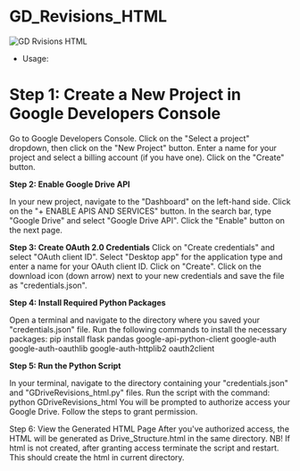 # GD_Revisions_HTML


![GD Rvisions HTML](https://media.makeameme.org/created/revisions-revisions-everywhere.jpg)

- Usage:

# Step 1: Create a New Project in Google Developers Console 


Go to Google Developers Console.
Click on the "Select a project" dropdown, then click on the "New Project" button.
Enter a name for your project and select a billing account (if you have one).
Click on the "Create" button.

**Step 2: Enable Google Drive API**

In your new project, navigate to the "Dashboard" on the left-hand side.
Click on the "+ ENABLE APIS AND SERVICES" button.
In the search bar, type "Google Drive" and select "Google Drive API".
Click the "Enable" button on the next page.

**Step 3: Create OAuth 2.0 Credentials**
Click on "Create credentials" and select "OAuth client ID".
Select "Desktop app" for the application type and enter a name for your OAuth client ID.
Click on "Create".
Click on the download icon (down arrow) next to your new credentials and save the file as "credentials.json".

**Step 4: Install Required Python Packages**

Open a terminal and navigate to the directory where you saved your "credentials.json" file.
Run the following commands to install the necessary packages:
pip install flask pandas google-api-python-client google-auth google-auth-oauthlib google-auth-httplib2 oauth2client

**Step 5: Run the Python Script**

In your terminal, navigate to the directory containing your "credentials.json" and "GDriveRevisions_html.py" files.
Run the script with the command: python GDriveRevisions_html
You will be prompted to authorize access your Google Drive. Follow the steps to grant permission.

Step 6: View the Generated HTML Page
After you've authorized access, the HTML will be generated as Drive_Structure.html in the same directory.
NB! If html is not created, after granting access terminate the script and restart. This should create the html in current directory.

